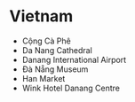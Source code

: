 # Vietnam
* Cộng Cà Phê
* Da Nang Cathedral
* Danang International Airport
* Đà Nẵng Museum
* Han Market
* Wink Hotel Danang Centre
